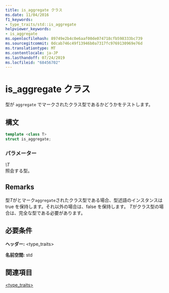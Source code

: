 ```yaml
---
title: is_aggregate クラス
ms.date: 11/04/2016
f1_keywords:
- type_traits/std::is_aggregate
helpviewer_keywords:
- is_aggregate
ms.openlocfilehash: 89749e2b4c0e6aaf00de074718cfb598333bc739
ms.sourcegitcommit: 0dcab746c49f13946b0a7317fc9769130969e76d
ms.translationtype: MT
ms.contentlocale: ja-JP
ms.lasthandoff: 07/24/2019
ms.locfileid: "68456702"
---
```

# <a name="isaggregate-class"></a>is_aggregate クラス

型が `aggregate` でマークされたクラス型であるかどうかをテストします。

## <a name="syntax"></a>構文

```cpp
template <class T>
struct is_aggregate;
```

### <a name="parameters"></a>パラメーター

*\T*\
照会する型。

## <a name="remarks"></a>Remarks

型*T*がとマーク`aggregate`されたクラス型である場合、型述語のインスタンスは true を保持します。それ以外の場合は、false を保持します。 *T*がクラス型の場合は、完全な型である必要があります。

## <a name="requirements"></a>必要条件

**ヘッダー:** \<type_traits>

**名前空間:** std

## <a name="see-also"></a>関連項目

[<type_traits>](../standard-library/type-traits.md)
